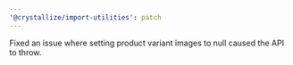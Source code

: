 ```yaml
---
'@crystallize/import-utilities': patch
---
```


Fixed an issue where setting product variant images to null caused the API to
throw.
